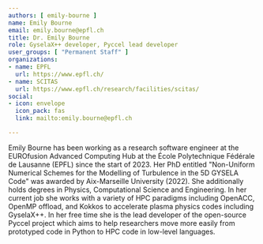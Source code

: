 ```yaml
---
authors: [ emily-bourne ]
name: Emily Bourne
email: emily.bourne@epfl.ch
title: Dr. Emily Bourne
role: GyselaX++ developer, Pyccel lead developer
user_groups: [ "Permanent Staff" ]
organizations:
- name: EPFL
  url: https://www.epfl.ch/
- name: SCITAS
  url: https://www.epfl.ch/research/facilities/scitas/
social:
- icon: envelope
  icon_pack: fas
  link: mailto:emily.bourne@epfl.ch

---
```


Emily Bourne has been working as a research software engineer at the EUROfusion Advanced Computing Hub at the École Polytechnique Fédérale de Lausanne (EPFL) since the start of 2023.
Her PhD entitled "Non-Uniform Numerical Schemes for the Modelling of Turbulence in the 5D GYSELA Code" was awarded by Aix-Marseille University (2022).
She additionally holds degrees in Physics, Computational Science and Engineering.
In her current job she works with a variety of HPC paradigms including OpenACC, OpenMP offload, and Kokkos to accelerate plasma physics codes including GyselaX++.
In her free time she is the lead developer of the open-source Pyccel project which aims to help researchers move more easily from prototyped code in Python to HPC code in low-level languages.
